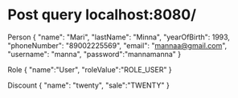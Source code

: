 # Post query localhost:8080/
Person
{
"name": "Mari",
"lastName": "Minna",
"yearOfBirth": 1993,
"phoneNumber": "89002225569",
"email": "mannaa@gmail.com",
"username": "manna",
"password":"mannamanna"
}

Role
{
"name":"User",
"roleValue":"ROLE_USER"
}

Discount
{
"name": "twenty",
"sale":"TWENTY"
}